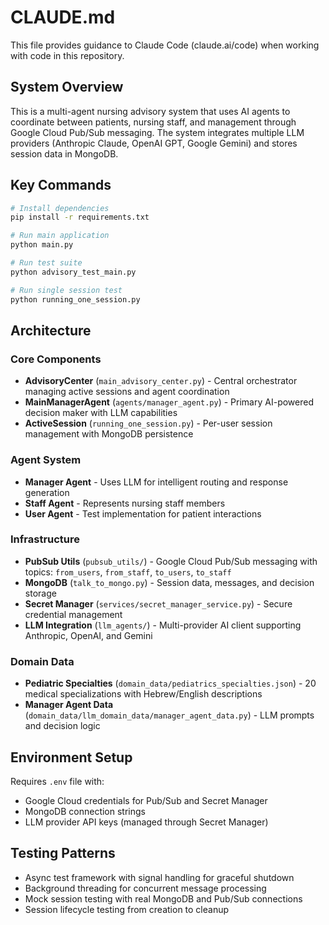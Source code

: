 # CLAUDE.md

This file provides guidance to Claude Code (claude.ai/code) when working with code in this repository.

## System Overview

This is a multi-agent nursing advisory system that uses AI agents to coordinate between patients, nursing staff, and management through Google Cloud Pub/Sub messaging. The system integrates multiple LLM providers (Anthropic Claude, OpenAI GPT, Google Gemini) and stores session data in MongoDB.

## Key Commands

```bash
# Install dependencies
pip install -r requirements.txt

# Run main application
python main.py

# Run test suite
python advisory_test_main.py

# Run single session test
python running_one_session.py
```

## Architecture

### Core Components
- **AdvisoryCenter** (`main_advisory_center.py`) - Central orchestrator managing active sessions and agent coordination
- **MainManagerAgent** (`agents/manager_agent.py`) - Primary AI-powered decision maker with LLM capabilities
- **ActiveSession** (`running_one_session.py`) - Per-user session management with MongoDB persistence

### Agent System
- **Manager Agent** - Uses LLM for intelligent routing and response generation
- **Staff Agent** - Represents nursing staff members 
- **User Agent** - Test implementation for patient interactions

### Infrastructure
- **PubSub Utils** (`pubsub_utils/`) - Google Cloud Pub/Sub messaging with topics: `from_users`, `from_staff`, `to_users`, `to_staff`
- **MongoDB** (`talk_to_mongo.py`) - Session data, messages, and decision storage
- **Secret Manager** (`services/secret_manager_service.py`) - Secure credential management
- **LLM Integration** (`llm_agents/`) - Multi-provider AI client supporting Anthropic, OpenAI, and Gemini

### Domain Data
- **Pediatric Specialties** (`domain_data/pediatrics_specialties.json`) - 20 medical specializations with Hebrew/English descriptions
- **Manager Agent Data** (`domain_data/llm_domain_data/manager_agent_data.py`) - LLM prompts and decision logic

## Environment Setup

Requires `.env` file with:
- Google Cloud credentials for Pub/Sub and Secret Manager
- MongoDB connection strings
- LLM provider API keys (managed through Secret Manager)

## Testing Patterns

- Async test framework with signal handling for graceful shutdown
- Background threading for concurrent message processing
- Mock session testing with real MongoDB and Pub/Sub connections
- Session lifecycle testing from creation to cleanup